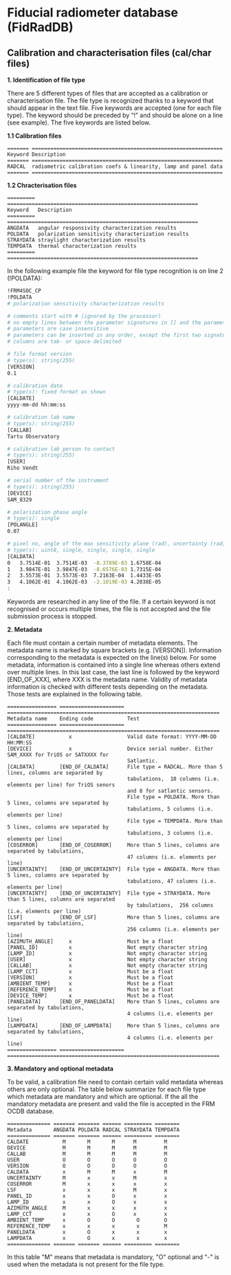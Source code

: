# Fiducial radiometer database (FidRadDB)

## Calibration and characterisation files (cal/char files)

**1. Identification of file type**

There are 5 different types of files that are accepted as a calibration or characterisation file.
The file type is recognized thanks to a keyword that should appear in the text file.
Five keywords are accepted (one for each file type). The keyword should be preceded
by “!” and should be alone on a line (see example). The five keywords are listed below.

**1.1 Calibration files**

```eval_rst
======= ==============================================================
Keyword Description
======= ==============================================================
RADCAL  radiometric calibration coefs & linearity, lamp and panel data
======= ==============================================================
```

**1.2 Chracterisation files**

```eval_rst
========= ==============================================================
Keyword   Description
========= ==============================================================
ANGDATA   angular responsivity characterization results
POLDATA   polarization sensitivity characterization results
STRAYDATA straylight characterization results
TEMPDATA  thermal characterization results
========= ==============================================================
```

In the following example file the keyword for file type recognition is on line 2 (!POLDATA):

```bash
!FRM4SOC_CP
!POLDATA
# polarization sensitivity characterization results

# comments start with # (ignored by the processor)
# no empty lines between the parameter signatures in [] and the parameter values
# parameters are case insensitive
# parameters can be inserted in any order, except the first two signatures
# columns are tab- or space-delimited

# file format version
# type(s): string(255)
[VERSION]
0.1

# calibration date
# type(s): fixed format as shown
[CALDATE]
yyyy-mm-dd hh:mm:ss

# calibration lab name
# type(s): string(255)
[CALLAB]
Tartu Observatory

# calibration lab person to contact
# type(s): string(255)
[USER]
Riho Vendt

# serial number of the instrument
# type(s): string(255)
[DEVICE]
SAM_8329

# polarization phase angle
# type(s): single
[POLANGLE]
0.07

# pixel no, angle of the max sensitivity plane (rad), uncertainty (rad, k=2), semi-amplitude, uncertainty (k=2)
# type(s): uint8, single, single, single, single
[CALDATA]
0	3.7514E-01	3.7514E-03	-8.3789E-03	1.6758E-04
1	3.9847E-01	3.9847E-03	-8.6576E-03	1.7315E-04
2	3.5573E-01	3.5573E-03	7.2163E-04	1.4433E-05
3	4.1062E-01	4.1062E-03	-2.1019E-03	4.2038E-05
:
```

Keywords are researched in any line of the file. If a certain keyword is not recognised or
occurs multiple times, the file is not accepted and the file submission process is stopped.

**2. Metadata**

Each file must contain a certain number of metadata elements. The metadata name is marked
by square brackets (e.g. [VERSION]). Information corresponding to the metadata is expected
on the line(s) below. For some metadata, information is contained into a single line whereas
others extend over multiple lines. In this last case, the last line is followed by the keyword
[END_OF_XXX], where XXX is the metadata name. Validity of metadata information is checked with
different tests depending on the metadata. Those tests are explained in the following table.

```eval_rst
================ ===================== =====================================================================
Metadata name    Ending code           Test
================ ===================== =====================================================================
[CALDATE]           x                  Valid date format: YYYY-MM-DD HH:MM:SS
[DEVICE]            x                  Device serial number. Either SAM_XXXX for TriOS or SATXXXX for
                                       Satlantic.
[CALDATA]        [END_OF_CALDATA]      File type = RADCAL. More than 5 lines, columns are separated by
                                       tabulations,  10 columns (i.e. elements per line) for TriOS senors
                                       and 8 for satlantic sensors.
                                       File type = POLDATA. More than 5 lines, columns are separated by
                                       tabulations, 5 columns (i.e. elements per line)
                                       File type = TEMPDATA. More than 5 lines, columns are separated by
                                       tabulations, 3 columns (i.e. elements per line)
[COSERROR]       [END_OF_COSERROR]     More than 5 lines, columns are separated by tabulations,
                                       47 columns (i.e. elements per line)
[UNCERTAINTY]    [END_OF_UNCERTAINTY]  File type = ANGDATA. More than 5 lines, columns are separated by
                                       tabulations, 47 columns (i.e. elements per line)
[UNCERTAINTY]    [END_OF_UNCERTAINTY]  File type = STRAYDATA. More than 5 lines, columns are separated
                                       by tabulations,  256 columns (i.e. elements per line) 
[LSF]            [END_OF_LSF]          More than 5 lines, columns are separated by tabulations,
                                       256 columns (i.e. elements per line)
[AZIMUTH_ANGLE]     x                  Must be a float 
[PANEL_ID]          x                  Not empty character string
[LAMP_ID]           x                  Not empty character string
[USER]              x                  Not empty character string
[CALLAB]            x                  Not empty character string
[LAMP_CCT]          x                  Must be a float
[VERSION]           x                  Must be a float
[AMBIENT_TEMP]      x                  Must be a float
[REFERENCE_TEMP]    x                  Must be a float
[DEVICE_TEMP]       x                  Must be a float
[PANELDATA]      [END_OF_PANELDATA]    More than 5 lines, columns are separated by tabulations,
                                       4 columns (i.e. elements per line) 
[LAMPDATA]       [END_OF_LAMPDATA]     More than 5 lines, columns are separated by tabulations,
                                       4 columns (i.e. elements per line)
================ ===================== =====================================================================
```

**3. Mandatory and optional metadata**

To be valid, a calibration file need to contain certain valid metadata whereas others are only optional. The table below summarize for each file type which metadata are mandatory and which are optional. If the all the mandatory metadata are present and valid the file is accepted in the FRM OCDB database.

```eval_rst
============== ======= ======= ====== ========= ========
Metadata       ANGDATA POLDATA RADCAL STRAYDATA TEMPDATA
============== ======= ======= ====== ========= ========
CALDATE           M       M       M      M         M
DEVICE            M       M       M      M         M
CALLAB            M       M       M      M         M
USER              O       O       O      O         O
VERSION           O       O       O      O         O
CALDATA           x       M       M      x         M
UNCERTAINTY       M       x       x      M         x 
COSERROR          M       x       x      x         x
LSF               x       x       x      M         x
PANEL_ID          x       x       O      x         x
LAMP_ID           x       x       O      x         x
AZIMUTH_ANGLE     M       x       x      x         x 
LAMP_CCT          x       x       O      x         x
AMBIENT_TEMP      x       O       O       O        O
REFERENCE_TEMP    x       x       x       x        M
PANELDATA         x       O       x       x        x
LAMPDATA          x       O       x       x        x
============== ======= ======= ====== ========= ========
```

In this table "M" means that metadata is mandatory, "O" optional and "-" is used when the metadata is
not present for the file type.
